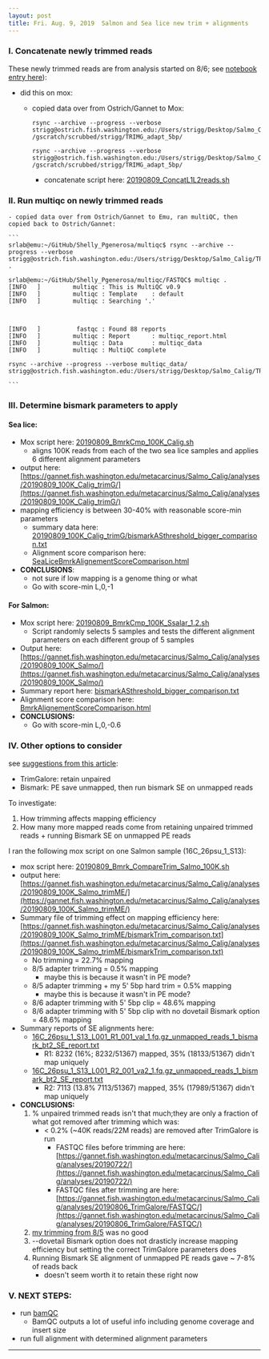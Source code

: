 ```yaml
---
layout: post
title: Fri. Aug. 9, 2019  Salmon and Sea lice new trim + alignments
---
```



### I. Concatenate newly trimmed reads 
These newly trimmed reads are from analysis started on 8/6; see [notebook entry here](https://shellywanamaker.github.io/143th-post/)):  

- did this on mox:
	- copied data over from Ostrich/Gannet to Mox:
		
		```
		rsync --archive --progress --verbose strigg@ostrich.fish.washington.edu:/Users/strigg/Desktop/Salmo_Calig/TRIM/*001_val_1.fq.gz /gscratch/scrubbed/strigg/TRIMG_adapt_5bp/
		
		rsync --archive --progress --verbose strigg@ostrich.fish.washington.edu:/Users/strigg/Desktop/Salmo_Calig/TRIM/*001_val_2.fq.gz /gscratch/scrubbed/strigg/TRIMG_adapt_5bp/
		```
		- concatenate script here: [20190809_ConcatL1L2reads.sh](https://gannet.fish.washington.edu/metacarcinus/mox_jobs/20190809_ConcatL1L2reads.sh) 

### II. Run multiqc on newly trimmed reads
	- copied data over from Ostrich/Gannet to Emu, ran multiQC, then copied back to Ostrich/Gannet:
	
	```
	srlab@emu:~/GitHub/Shelly_Pgenerosa/multiqc$ rsync --archive --progress --verbose strigg@ostrich.fish.washington.edu:/Users/strigg/Desktop/Salmo_Calig/TRIM/FASTQC .
	
	srlab@emu:~/GitHub/Shelly_Pgenerosa/multiqc/FASTQC$ multiqc .
	[INFO   ]         multiqc : This is MultiQC v0.9
	[INFO   ]         multiqc : Template    : default
	[INFO   ]         multiqc : Searching '.'
	
	
	
	[INFO   ]          fastqc : Found 88 reports
	[INFO   ]         multiqc : Report      : multiqc_report.html
	[INFO   ]         multiqc : Data        : multiqc_data
	[INFO   ]         multiqc : MultiQC complete

	rsync --archive --progress --verbose multiqc_data/ strigg@ostrich.fish.washington.edu:/Users/strigg/Desktop/Salmo_Calig/TRIM/FASTQC
	
	```
	
### III. Determine bismark parameters to apply
#### Sea lice:
- Mox script here:  [20190809_BmrkCmp_100K_Calig.sh](https://gannet.fish.washington.edu/metacarcinus/mox_jobs/20190809_BmrkCmp_100K_Calig.sh)
	- aligns 100K reads from each of the two sea lice samples and applies 6 different alignment parameters
- output here:  [https://gannet.fish.washington.edu/metacarcinus/Salmo_Calig/analyses/20190809_100K_Calig_trimG/](https://gannet.fish.washington.edu/metacarcinus/Salmo_Calig/analyses/20190809_100K_Calig_trimG/)
- mapping efficiency is between 30-40% with reasonable score-min parameters
	- summary data here:  [20190809\_100K\_Calig\_trimG/bismarkASthreshold\_bigger\_comparison.txt](https://gannet.fish.washington.edu/metacarcinus/Salmo_Calig/analyses/20190809_100K_Calig_trimG/bismarkASthreshold_bigger_comparison.txt)
	- Alignment score comparison here:  [SeaLiceBmrkAlignementScoreComparison.html](https://htmlpreview.github.io/?https://github.com/shellywanamaker/Salmon_sealice/blob/master/analyses/AlignmentScoreComparison/SeaLiceBmrkAlignementScoreComparison.html)
- **CONCLUSIONS**: 
	- not sure if low mapping is a genome thing or what
	- Go with score-min L,0,-1
	
#### For Salmon:
- Mox script here:  [20190809_BmrkCmp_100K_Ssalar_1.2.sh](https://gannet.fish.washington.edu/metacarcinus/mox_jobs/20190809_BmrkCmp_100K_Ssalar_1.2.sh)
	- Script randomly selects 5 samples and tests the different alignment parameters on each different group of 5 samples
- Output here:  [https://gannet.fish.washington.edu/metacarcinus/Salmo_Calig/analyses/20190809_100K_Salmo/](https://gannet.fish.washington.edu/metacarcinus/Salmo_Calig/analyses/20190809_100K_Salmo/)
- Summary report here:  [bismarkASthreshold_bigger_comparison.txt](https://gannet.fish.washington.edu/metacarcinus/Salmo_Calig/analyses/20190809_100K_Salmo/bismarkASthreshold_bigger_comparison.txt)
- Alignment score comparison here:  [BmrkAlignementScoreComparison.html](https://htmlpreview.github.io/?https://github.com/shellywanamaker/Salmon_sealice/blob/master/analyses/AlignmentScoreComparison/BmrkAlignementScoreComparison.html)
- **CONCLUSIONS:**
	- Go with score-min L,0,-0.6 
	
### IV. Other options to consider 
see [suggestions from this article](https://github.com/FelixKrueger/Bismark/issues/208):

- TrimGalore:  retain unpaired
- Bismark: PE save unmapped, then run bismark SE on unmapped reads

To investigate:  

1. How trimming affects mapping efficiency
2. How many more mapped reads come from retaining unpaired trimmed reads + running Bismark SE on unmapped PE reads

I ran the following mox script on one Salmon sample (16C_26psu_1_S13):  

- mox script here:  [20190809_Bmrk_CompareTrim_Salmo_100K.sh](https://gannet.fish.washington.edu/metacarcinus/mox_jobs/20190809_Bmrk_CompareTrim_Salmo_100K.sh)
- output here:  [https://gannet.fish.washington.edu/metacarcinus/Salmo_Calig/analyses/20190809_100K_Salmo_trimME/](https://gannet.fish.washington.edu/metacarcinus/Salmo_Calig/analyses/20190809_100K_Salmo_trimME/)
- Summary file of trimming effect on mapping efficiency here:  [https://gannet.fish.washington.edu/metacarcinus/Salmo_Calig/analyses/20190809_100K_Salmo_trimME/bismarkTrim_comparison.txt](https://gannet.fish.washington.edu/metacarcinus/Salmo_Calig/analyses/20190809_100K_Salmo_trimME/bismarkTrim_comparison.txt)
	- No trimming = 22.7% mapping
	- 8/5 adapter trimming = 0.5% mapping
		- maybe this is because it wasn't in PE mode? 
	- 8/5 adapter trimming + my 5' 5bp hard trim = 0.5% mapping 
		- maybe this is because it wasn't in PE mode? 
	- 8/6 adapter trimming with 5' 5bp clip = 48.6% mapping
	- 8/6 adapter trimming with 5' 5bp clip with no dovetail Bismark option = 48.6% mapping
- Summary reports of SE alignments here:
	- [16C_26psu_1_S13_L001_R1_001_val_1.fq.gz_unmapped_reads_1_bismark_bt2_SE_report.txt](https://gannet.fish.washington.edu/metacarcinus/Salmo_Calig/analyses/20190809_100K_Salmo_trimME/PEums_SE_R1/16C_26psu_1_S13_L001_R1_001_val_1.fq.gz_unmapped_reads_1_bismark_bt2_SE_report.txt)
		- R1: 8232 (16%; 8232/51367) mapped, 35% (18133/51367) didn't map uniquely 
	- [16C_26psu_1_S13_L001_R2_001_va2_1.fq.gz_unmapped_reads_1_bismark_bt2_SE_report.txt](https://gannet.fish.washington.edu/metacarcinus/Salmo_Calig/analyses/20190809_100K_Salmo_trimME/PEums_SE_R2/16C_26psu_1_S13_L001_R2_001_val_2.fq.gz_unmapped_reads_2_bismark_bt2_SE_report.txt) 
		- R2: 7113 (13.8% 7113/51367) mapped, 35% (17989/51367) didn't map uniquely 
- **CONCLUSIONS:**
	1. % unpaired trimmed reads isn't that much;they are only a fraction of what got removed after trimming which was:
		- < 0.2% (~40K reads/22M reads) are removed after TrimGalore is run
			- FASTQC files before trimming are here: [https://gannet.fish.washington.edu/metacarcinus/Salmo_Calig/analyses/20190722/](https://gannet.fish.washington.edu/metacarcinus/Salmo_Calig/analyses/20190722/)
			- FASTQC files after trimming are here: [https://gannet.fish.washington.edu/metacarcinus/Salmo_Calig/analyses/20190806_TrimGalore/FASTQC/](https://gannet.fish.washington.edu/metacarcinus/Salmo_Calig/analyses/20190806_TrimGalore/FASTQC/) 
	2. [my trimming from 8/5](https://shellywanamaker.github.io/141th-post/) was no good
	3. --dovetail Bismark option does not drasticly increase mapping efficiency but setting the correct TrimGalore parameters does
	4. Running Bismark SE alignment of unmapped PE reads gave ~ 7-8% of reads back
		- doesn't seem worth it to retain these right now

### V. NEXT STEPS:
 
- run [bamQC](http://qualimap.bioinfo.cipf.es/doc_html/analysis.html#output)
	- BamQC outputs a lot of useful info including genome coverage and insert size
- run full alignment with determined alignment parameters

***